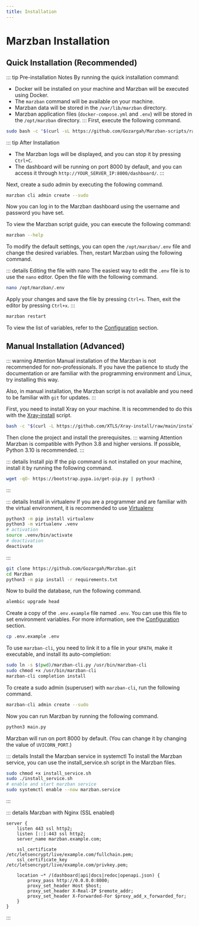 ```yaml
---
title: Installation
---
```


# Marzban Installation


## Quick Installation (Recommended)
::: tip Pre-installation Notes
By running the quick installation command:
- Docker will be installed on your machine and Marzban will be executed using Docker.
- The `marzban` command will be available on your machine.
- Marzban data will be stored in the `/var/lib/marzban` directory.
- Marzban application files (`docker-compose.yml` and `.env`) will be stored in the `/opt/marzban` directory.
:::
First, execute the following command.

```bash
sudo bash -c "$(curl -sL https://github.com/Gozargah/Marzban-scripts/raw/master/marzban.sh)" @ install
```

::: tip After Installation
- The Marzban logs will be displayed, and you can stop it by pressing `Ctrl+C`.
- The dashboard will be running on port 8000 by default, and you can access it through `http://YOUR_SERVER_IP:8000/dashboard/`.
:::

Next, create a sudo admin by executing the following command.
```bash
marzban cli admin create --sudo
```

Now you can log in to the Marzban dashboard using the username and password you have set.

To view the Marzban script guide, you can execute the following command:
```bash
marzban --help
```

To modify the default settings, you can open the `/opt/marzban/.env` file and change the desired variables. Then, restart Marzban using the following command.

::: details Editing the file with nano
The easiest way to edit the `.env` file is to use the `nano` editor. Open the file with the following command.
```bash
nano /opt/marzban/.env
```
Apply your changes and save the file by pressing `Ctrl+s`. Then, exit the editor by pressing `Ctrl+x`.
:::
```bash
marzban restart
```

To view the list of variables, refer to the [Configuration](configuration.md) section.

## Manual Installation (Advanced)

::: warning Attention
Manual installation of the Marzban is not recommended for non-professionals. If you have the patience to study the documentation or are familiar with the programming environment and Linux, try installing this way.

Also, in manual installation, the Marzban script is not available and you need to be familiar with `git` for updates.
:::

First, you need to install Xray on your machine.
It is recommended to do this with the [Xray-install](https://github.com/XTLS/Xray-install) script.

```bash
bash -c "$(curl -L https://github.com/XTLS/Xray-install/raw/main/install-release.sh)" @ install
```

Then clone the project and install the prerequisites.
::: warning Attention
Marzban is compatible with Python 3.8 and higher versions. If possible, Python 3.10 is recommended.
:::

::: details Install pip
If the pip command is not installed on your machine, install it by running the following command.

```bash
wget -qO- https://bootstrap.pypa.io/get-pip.py | python3 -
```
:::


::: details Install in virtualenv If you are a programmer and are familiar with the virtual environment, it is recommended to use [Virtualenv](https://pypi.org/project/virtualenv/)
```bash
python3 -m pip install virtualenv
python3 -m virtualenv .venv
# activation
source .venv/bin/activate
# deactivation
deactivate
```
:::

```bash
git clone https://github.com/Gozargah/Marzban.git
cd Marzban
python3 -m pip install -r requirements.txt
```

Now to build the database, run the following command.
```bash
alembic upgrade head
```

Create a copy of the `.env.example` file named `.env`. You can use this file to set environment variables. For more information, see the [Configuration](configuration.md) section.

```bash
cp .env.example .env
```

To use `marzban-cli`, you need to link it to a file in your `$PATH`, make it executable, and install its auto-completion:


```bash
sudo ln -s $(pwd)/marzban-cli.py /usr/bin/marzban-cli
sudo chmod +x /usr/bin/marzban-cli
marzban-cli completion install
```

To create a sudo admin (superuser) with `marzban-cli`, run the following command.
```bash
marzban-cli admin create --sudo
```

Now you can run Marzban by running the following command.

```bash
python3 main.py
```
Marzban will run on port 8000 by default. (You can change it by changing the value of `UVICORN_PORT`.)


::: details Install the Marzban service in systemctl
To install the Marzban service, you can use the install_service.sh script in the Marzban files.

```bash
sudo chmod +x install_service.sh
sudo ./install_service.sh
# enable and start marzban service
sudo systemctl enable --now marzban.service
```
:::

::: details Marzban with Nginx (SSL enabled)
```nginx
server {
    listen 443 ssl http2;
    listen [::]:443 ssl http2;
    server_name marzban.example.com;

    ssl_certificate      /etc/letsencrypt/live/example.com/fullchain.pem;
    ssl_certificate_key  /etc/letsencrypt/live/example.com/privkey.pem;

    location ~* /(dashboard|api|docs|redoc|openapi.json) {
        proxy_pass http://0.0.0.0:8000;
        proxy_set_header Host $host;
        proxy_set_header X-Real-IP $remote_addr;
        proxy_set_header X-Forwarded-For $proxy_add_x_forwarded_for;
    }
}
```
:::
